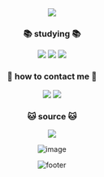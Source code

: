 <div align="center">
<img src="https://capsule-render.vercel.app/api?type=waving&color=gradient&height=200&width=auto&section=header&text=🦋%20Welcome%20to%20my%20little3965%20account🦋&fontSize=40&fontColor=ffffff" />

<h3 align="center"> 📚 studying 📚</h3>
<p align="center">
<img src="https://img.shields.io/badge/GitHub-191A1B?style=flat-square&logo=GitHub&logoColor=white"/></a> 
<img src="https://img.shields.io/badge/Mysql-83B81A?style=flat-square&logo=MySql&logoColor=white"/></a>
<img src="https://img.shields.io/badge/Python-3766AB?style=flat-square&logo=Python&logoColor=white"/></a>


 <h3 align="center">🌸 how to contact me 🌸</h3>
<p align="center">
<img src="https://img.shields.io/badge/Gmail-191A1B?style=flat&logo=Gmail&logoColor=white&link=mailto:dbjcs396@gmail.com"/></a>
<img src="https://img.shields.io/badge/Naver-83B81A?style=flat-square&logo=Naver&logoColor=white&link=mailto:dbjcs7032@naver.com"/></a>

<h3 align="center">🐱 source 🐱</h3>
<img src="https://img.shields.io/badge/출처: 고양이 그림-191A1B?style=flat-square&link=https://www.pinterest.co.kr/pin/486951778472448578/?mt=login"/></a>

![image](https://user-images.githubusercontent.com/112846368/204017223-3e3eb067-781f-47af-96b5-6757dbe9fd8a.png)


![footer](https://capsule-render.vercel.app/api?section=footer&type=waving&color=gradient)


